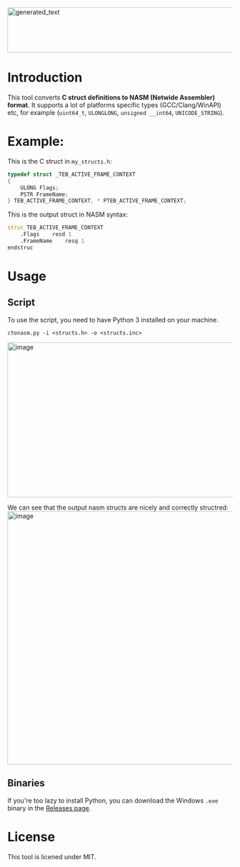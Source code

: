 <img width="899" height="101" alt="generated_text" src="https://github.com/user-attachments/assets/42fe9ad7-d96d-4ab2-99f2-61ba44f059df" />

# Introduction

This tool converts **C struct definitions to NASM (Netwide Assembler) format**. It supports a lot of platforms specific types (GCC/Clang/WinAPI) etc, for example (`uint64_t`, `ULONGLONG`, `unsigned __int64`, `UNICODE_STRING`). 

# Example:

This is the C struct in `my_structs.h`:
```c
typedef struct _TEB_ACTIVE_FRAME_CONTEXT
{
    ULONG Flags;
    PSTR FrameName;
} TEB_ACTIVE_FRAME_CONTEXT, * PTEB_ACTIVE_FRAME_CONTEXT;
```

This is the output struct in NASM syntax:
```asm
struc TEB_ACTIVE_FRAME_CONTEXT
    .Flags    resd 1
    .FrameName    resq 1
endstruc
```

# Usage 

## Script 
To use the script, you need to have Python 3 installed on your machine.
```
ctonasm.py -i <structs.h> -o <structs.inc>
```

<img width="672" height="347" alt="image" src="https://github.com/user-attachments/assets/0762a8cf-7a28-45f5-b43c-b6e5eaf14ca6" />

We can see that the output nasm structs are nicely and correctly structred:
<img width="998" height="567" alt="image" src="https://github.com/user-attachments/assets/344cc098-ef90-42f9-b730-5b74cebe7fee" />
## Binaries

If you're too lazy to install Python, you can download the Windows `.exe` binary in the [Releases page](https://github.com/Alon-Alush/CStructsToNASM/releases/new).




# License

This tool is licened under MIT.
